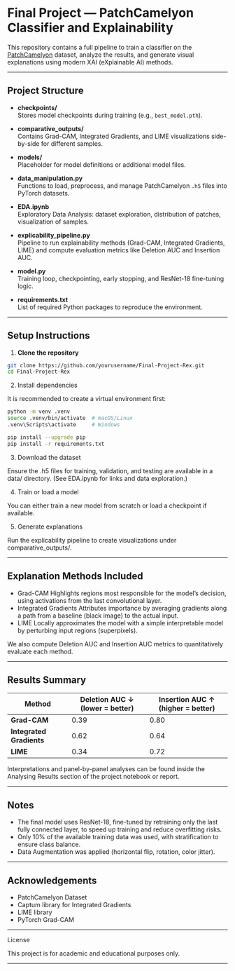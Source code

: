 # Final Project — PatchCamelyon Classifier and Explainability

This repository contains a full pipeline to train a classifier on the [PatchCamelyon](https://patchcamelyon.grand-challenge.org/) dataset, analyze the results, and generate visual explanations using modern XAI (eXplainable AI) methods.

---

## Project Structure

- **checkpoints/**  
  Stores model checkpoints during training (e.g., `best_model.pth`).  

- **comparative_outputs/**  
  Contains Grad-CAM, Integrated Gradients, and LIME visualizations side-by-side for different samples.

- **models/**  
  Placeholder for model definitions or additional model files.

- **data_manipulation.py**  
  Functions to load, preprocess, and manage PatchCamelyon `.h5` files into PyTorch datasets.

- **EDA.ipynb**  
  Exploratory Data Analysis: dataset exploration, distribution of patches, visualization of samples.

- **explicability_pipeline.py**  
  Pipeline to run explainability methods (Grad-CAM, Integrated Gradients, LIME) and compute evaluation metrics like Deletion AUC and Insertion AUC.

- **model.py**  
  Training loop, checkpointing, early stopping, and ResNet-18 fine-tuning logic.

- **requirements.txt**  
  List of required Python packages to reproduce the environment.

---

## Setup Instructions

1. **Clone the repository**

```bash
git clone https://github.com/yourusername/Final-Project-Rex.git
cd Final-Project-Rex
```

2.	Install dependencies

It is recommended to create a virtual environment first:

```bash
python -m venv .venv
source .venv/bin/activate  # macOS/Linux
.venv\Scripts\activate     # Windows

pip install --upgrade pip
pip install -r requirements.txt
```

3.	Download the dataset

Ensure the .h5 files for training, validation, and testing are available in a data/ directory.
(See EDA.ipynb for links and data exploration.)

4.	Train or load a model

You can either train a new model from scratch or load a checkpoint if available.

5.	Generate explanations

Run the explicability pipeline to create visualizations under comparative_outputs/.

---

## Explanation Methods Included
- Grad-CAM
Highlights regions most responsible for the model’s decision, using activations from the last convolutional layer.
- Integrated Gradients
Attributes importance by averaging gradients along a path from a baseline (black image) to the actual input.
- LIME
Locally approximates the model with a simple interpretable model by perturbing input regions (superpixels).

We also compute Deletion AUC and Insertion AUC metrics to quantitatively evaluate each method.

---

## Results Summary

| Method                 | Deletion AUC ↓ (lower = better) | Insertion AUC ↑ (higher = better) |
|-------------------------|---------------------------------|-----------------------------------|
| **Grad-CAM**            | 0.39                            | 0.80                             |
| **Integrated Gradients**| 0.62                            | 0.64                             |
| **LIME**                | 0.34                            | 0.72                             |


Interpretations and panel-by-panel analyses can be found inside the Analysing Results section of the project notebook or report.

---

## Notes
- The final model uses ResNet-18, fine-tuned by retraining only the last fully connected layer, to speed up training and reduce overfitting risks.
- Only 10% of the available training data was used, with stratification to ensure class balance.
- Data Augmentation was applied (horizontal flip, rotation, color jitter).

---

## Acknowledgements
- PatchCamelyon Dataset
- Captum library for Integrated Gradients
- LIME library
- PyTorch Grad-CAM

---

License

This project is for academic and educational purposes only.

---